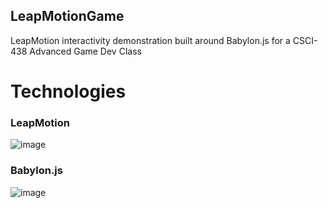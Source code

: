 ## LeapMotionGame
LeapMotion interactivity demonstration built around Babylon.js for a CSCI-438 Advanced Game Dev Class

# Technologies

  ### LeapMotion
  ![image](https://github.iu.edu/CS450-ECE461/fall2018-group4/blob/master/NODE.svg)
  
  ### Babylon.js
  ![image](https://github.iu.edu/CS450-ECE461/fall2018-group4/blob/master/NODE.svg)
